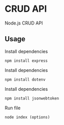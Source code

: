 # CRUD API

Node.js CRUD API

## Usage

Install dependencies

```
npm install express
```

Install dependencies

```
npm install dotenv
```

Install dependencies

```
npm install jsonwebtoken
```

Run file

```
node index (options)
```
